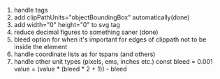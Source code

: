 1. handle <g> tags
2. add clipPathUnits="objectBoundingBox" automatically(done)
3. add width="0" height="0" to svg tag
4. reduce decimal figures to something saner (done)
5. bleed option for when it's important for edges of clippath not to be inside the element
6. handle coordinate lists as for tspans (and others)
7. handle other unit types (pixels, ems, inches etc.) 
const bleed = 0.001
value = (value * (bleed * 2 + 1)) - bleed
